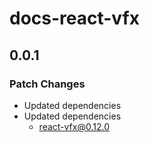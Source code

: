 # docs-react-vfx

## 0.0.1

### Patch Changes

- Updated dependencies
- Updated dependencies
  - react-vfx@0.12.0
